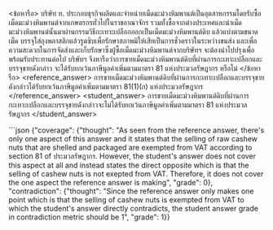 <user> <ข้อหารือ> บริษัท ท. ประกอบธุรกิจผลิตและจำหน่ายเม็ดมะม่วงหิมพานต์เป็นอุตสาหกรรมโดยรับซื้อเม็ดมะม่วงหิมพานต์จากเกษตรกรทั่วไปในราชอาณาจักร รวมทั้งซื้อจากต่างประเทศและนำเม็ดมะม่วงหิมพานต์นั้นมาผ่านกรรมวิธีกะเทาะเปลือกออกเป็นเม็ดมะม่วงหิมพานต์ดิบ แล้วแบ่งตามขนาดเม็ด บรรจุใส่ถุงพลาสติกแล้วรูดซิบเพื่อรักษาสภาพมิให้เสียเป็นการชั่วคราวในระหว่างขนส่ง และเพื่อความสะดวกในการจัดส่งและเก็บรักษาซึ่งผู้ซื้อเม็ดมะม่วงหิมพานต์จากบริษัทฯ จะต้องนำไปปรุงเพื่อพร้อมรับประทานต่อไป บริษัทฯ จึงหารือว่าการขายเม็ดมะม่วงหิมพานต์ดิบที่ผ่านการกะเทาะเปลือกและบรรจุขายดังกล่าว จะได้รับยกเว้นภาษีมูลค่าเพิ่มตามมาตรา 81 แห่งประมวลรัษฎากร หรือไม่ </ข้อหารือ>
<reference_answer> การขายเม็ดมะม่วงหิมพานต์ดิบที่ผ่านการกะเทาะเปลือกและบรรจุขายดังกล่าวได้รับยกเว้นภาษีมูลค่าเพิ่มตามมาตรา 81(1)(ก) แห่งประมวลรัษฎากร </reference_answer>
<student_answer> การขายเม็ดมะม่วงหิมพานต์ดิบที่ผ่านการกะเทาะเปลือกและบรรจุขายดังกล่าวจะไม่ได้รับยกเว้นภาษีมูลค่าเพิ่มตามมาตรา 81 แห่งประมวลรัษฎากร </student_answer>

<assistant> ```json
{"coverage": {"thought": "As seen from the reference answer, there's only one aspect of this answer and it states that the selling of raw cashew nuts that are shelled and packaged are exempted from VAT according to section 81 of ประมวลรัษฎากร. However, the student's answer does not cover this aspect at all and instead states the direct opposite which is that the selling of cashew nuts is not exepted from VAT. Therefore, it does not cover the one aspect the reference answer is making", "grade": 0}, "contradiction": {"thought": "Since the reference answer only makes one point which is that the selling of cashew nuts is exempted from VAT to which the student's answer directly contradicts, the student answer grade in contradiction metric should be 1", "grade": 1}}
```